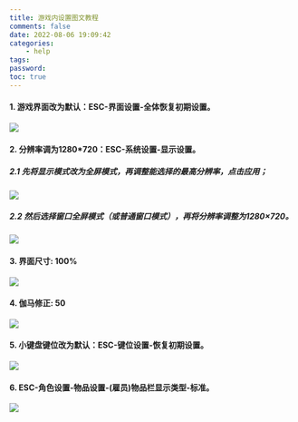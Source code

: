 ```yaml
---
title: 游戏内设置图文教程
comments: false
date: 2022-08-06 19:09:42
categories:
	- help
tags:
password:
toc: true
---
```

#### 1. 游戏界面改为默认：ESC-界面设置-全体恢复初期设置。
![](https://img1.imgtp.com/2022/09/15/ebuZp7Q9.png) 

#### 2.  分辨率调为1280*720：ESC-系统设置-显示设置。
##### 2.1 先将显示模式改为全屏模式，再调整能选择的最高分辨率，点击应用；
![](https://img1.imgtp.com/2022/09/15/WxzQ8OVX.png)

##### 2.2  然后选择窗口全屏模式（或普通窗口模式），再将分辨率调整为1280×720。
![](https://img1.imgtp.com/2022/09/15/tjb6JiXJ.png)

#### 3.  界面尺寸: 100%
![](https://img1.imgtp.com/2022/09/15/sOk5s2Kw.png)

#### 4.  伽马修正: 50
![](https://img1.imgtp.com/2022/09/15/ii6LWPG3.png)

#### 5. 小键盘键位改为默认：ESC-键位设置-恢复初期设置。
![](https://img1.imgtp.com/2022/09/15/AFPHHzUV.png)

#### 6.  ESC-角色设置-物品设置-(雇员)物品栏显示类型-标准。
![](https://img1.imgtp.com/2022/09/15/v37m70my.png)
